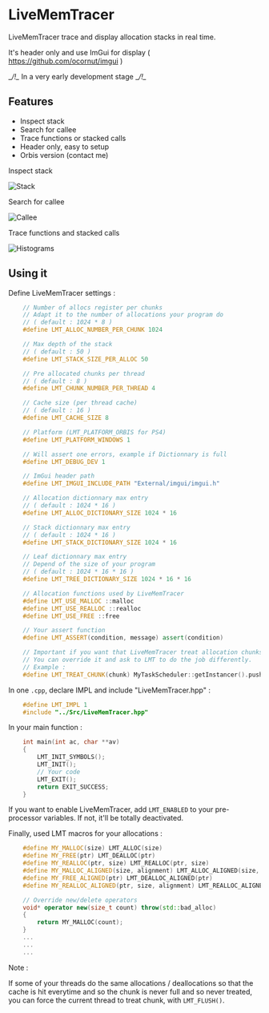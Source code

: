 LiveMemTracer
=============

LiveMemTracer trace and display allocation stacks in real time.

It's header only and use ImGui for display ( https://github.com/ocornut/imgui )

__/!\__ In a very early development stage __/!\__

Features
--------

- Inspect stack
- Search for callee
- Trace functions or stacked calls
- Header only, easy to setup
- Orbis version (contact me)

Inspect stack

![Stack](http://i.imgur.com/mHTGEiL.png "Stack")

Search for callee

![Callee](http://i.imgur.com/7uIg8VZ.png "Callee")

Trace functions and stacked calls

![Histograms](http://i.imgur.com/X6FatFn.png "Histograms")

Using it
--------

Define LiveMemTracer settings :
```cpp
    // Number of allocs register per chunks
    // Adapt it to the number of allocations your program do
    // ( default : 1024 * 8 )
    #define LMT_ALLOC_NUMBER_PER_CHUNK 1024

    // Max depth of the stack
    // ( default : 50 )
    #define LMT_STACK_SIZE_PER_ALLOC 50

    // Pre allocated chunks per thread
    // ( default : 8 )
    #define LMT_CHUNK_NUMBER_PER_THREAD 4

    // Cache size (per thread cache)
    // ( default : 16 )
    #define LMT_CACHE_SIZE 8

    // Platform (LMT_PLATFORM_ORBIS for PS4)
    #define LMT_PLATFORM_WINDOWS 1

    // Will assert one errors, example if Dictionnary is full
    #define LMT_DEBUG_DEV 1

    // ImGui header path
    #define LMT_IMGUI_INCLUDE_PATH "External/imgui/imgui.h"

    // Allocation dictionnary max entry
    // ( default : 1024 * 16 )
    #define LMT_ALLOC_DICTIONARY_SIZE 1024 * 16

    // Stack dictionnary max entry
    // ( default : 1024 * 16 )
    #define LMT_STACK_DICTIONARY_SIZE 1024 * 16

    // Leaf dictionnary max entry
    // Depend of the size of your program
    // ( default : 1024 * 16 * 16 )
    #define LMT_TREE_DICTIONARY_SIZE 1024 * 16 * 16

    // Allocation functions used by LiveMemTracer
    #define LMT_USE_MALLOC ::malloc
    #define LMT_USE_REALLOC ::realloc
    #define LMT_USE_FREE ::free

    // Your assert function
    #define LMT_ASSERT(condition, message) assert(condition)

    // Important if you want that LiveMemTracer treat allocation chunks asynchronously :
    // You can override it and ask to LMT to do the job differently.
    // Example :
    #define LMT_TREAT_CHUNK(chunk) MyTaskScheduler::getInstancer().pushTask([=](){LiveMemTracer::treatChunk(chunk);})
```

In one `.cpp`, declare IMPL and include "LiveMemTracer.hpp" :

```cpp
    #define LMT_IMPL 1
    #include "../Src/LiveMemTracer.hpp"
```

In your main function :

```cpp
    int main(int ac, char **av)
    {
        LMT_INIT_SYMBOLS();
        LMT_INIT();
        // Your code
        LMT_EXIT();
        return EXIT_SUCCESS;
    }
```

If you want to enable LiveMemTracer, add `LMT_ENABLED` to your pre-processor variables. If not, it'll be totally deactivated.

Finally, used LMT macros for your allocations :

```cpp
    #define MY_MALLOC(size) LMT_ALLOC(size)
    #define MY_FREE(ptr) LMT_DEALLOC(ptr)
    #define MY_REALLOC(ptr, size) LMT_REALLOC(ptr, size)
    #define MY_MALLOC_ALIGNED(size, alignment) LMT_ALLOC_ALIGNED(size, alignment)
    #define MY_FREE_ALIGNED(ptr) LMT_DEALLOC_ALIGNED(ptr)
    #define MY_REALLOC_ALIGNED(ptr, size, alignment) LMT_REALLOC_ALIGNED(ptr, size, alignment)

    // Override new/delete operators
    void* operator new(size_t count) throw(std::bad_alloc)
    {
        return MY_MALLOC(count);
    }
    ...
    ...
    ...
```

Note :

If some of your threads do the same allocations / deallocations so that the cache is hit everytime and so the chunk is never full and so never treated, you can force the current thread to treat chunk, with `LMT_FLUSH()`.

